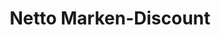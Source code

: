 ---
title: "Netto Marken-Discount"
url: /osnabrueck/netto-marken-discount-springmannskamp/
shop: Supermarkt
---